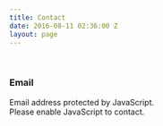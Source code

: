 ```yaml
---
title: Contact
date: 2016-08-11 02:36:00 Z
layout: page
---
```


<br>
<h3>Email</h3>

<script>
var email = 'jeromecomp' + 'sci@gmail.com'
document.write('<a href="mailto' + email + ':jeromecompsci@gmail.com?Subject=Hello" target="_top">jeromecompsci@gmail.com</a>')
</script>

<noscript>
    Email address protected by JavaScript.<BR>
    Please enable JavaScript to contact.
</noscript>
